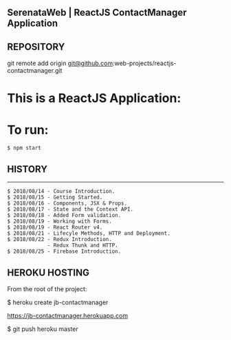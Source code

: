 ## SerenataWeb | ReactJS ContactManager Application

## REPOSITORY

git remote add origin git@github.com:web-projects/reactjs-contactmanager.git

# This is a ReactJS Application:

# To run:

    $ npm start

## HISTORY

---

    $ 2018/08/14 - Course Introduction.
    $ 2018/08/15 - Getting Started.
    $ 2018/08/16 - Components, JSX & Props.
    $ 2018/08/17 - State and the Context API.
    $ 2018/08/18 - Added Form validation.
    $ 2018/08/19 - Working with Forms.
    $ 2018/08/19 - React Router v4.
    $ 2018/08/21 - Lifecyle Methods, HTTP and Deployment.
    $ 2018/08/22 - Redux Introduction.
                 - Redux Thunk and HTTP.
    $ 2018/08/25 - Firebase Introduction.

## HEROKU HOSTING

From the root of the project:

$ heroku create jb-contactmanager

https://jb-contactmanager.herokuapp.com

$ git push heroku master
